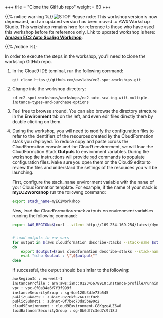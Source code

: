 +++
title = "Clone the GitHub repo"
weight = 60
+++

{{% notice warning %}}
![STOP](../images/stop_small.png)
Please note: This workshop version is now deprecated, and an updated version has been moved to AWS Workshop Studio. This workshop remains here for reference to those who have used this workshop before for reference only. Link to updated workshop is here: **[Amazon EC2 Auto Scaling Workshop](https://catalog.us-east-1.prod.workshops.aws/workshops/0a0fe16c-8693-4d23-8679-4f1701dbd2b0/en-US)**.

{{% /notice %}}


In order to execute the steps in the workshop, you'll need to clone the workshop GitHub repo.


1. In the Cloud9 IDE terminal, run the following command:

	```
	git clone https://github.com/awslabs/ec2-spot-workshops.git
	```    
	
1. Change into the workshop directory:

	```
	cd ec2-spot-workshops/workshops/ec2-auto-scaling-with-multiple-instance-types-and-purchase-options
	```    

1. Feel free to browse around. You can also browse the directory structure in the **Environment** tab on the left, and even edit files directly there by double clicking on them.

1. During the workshop, you will need to modify the configuration files to refer to the identifiers of the resources created by the CloudFormation stack you deployed. To reduce copy and paste across the CloudFormation console and the Cloud9 environment, we will load the CloudFormation Stack **Outputs** to environment variables. During the workshop the instructions will provide [sed](https://linux.die.net/man/1/sed) commands to populate configuration files. Make sure you open them on the Cloud9 editor to review the files and understand the settings of the resources you will be launching.
	
	First, configure the stack_name environment variable with the name of your CloudFormation template. For example, if the name of your stack is **myEC2Workshop** run the following command:
	```bash
	export stack_name=myEC2Workshop

	```    

	Now, load the CloudFormation stack outputs on environment variables running the following command:
	```bash
	export AWS_REGION=$(curl --silent http://169.254.169.254/latest/dynamic/instance-identity/document | jq -r .region)
	

	# load outputs to env vars
	for output in $(aws cloudformation describe-stacks --stack-name $stack_name --query 'Stacks[].Outputs[].OutputKey' --output text)
	do
    	export $output=$(aws cloudformation describe-stacks --stack-name $stack_name --query 'Stacks[].Outputs[?OutputKey==`'$output'`].OutputValue' --output text)
    	eval "echo $output : \"\$$output\""
	done

	```    

	If successful, the output should be similar to the following:

	```bash
	awsRegionId : eu-west-1
	instanceProfile : arn:aws:iam::012345678910:instance-profile/running-workloads-at-scale-instanceProfile-1AWCE0JMHIRI4
	vpc : vpc-0f0a34a6f7f3f999f
	instanceSecurityGroup : sg-0ce120b3dde73b545
	publicSubnet2 : subnet-0278bf57661c1f82b
	publicSubnet1 : subnet-0f7bec73da5be90c2
	cloud9Environment : cloud9Environment-C8KgzeALZ6w0
	loadBalancerSecurityGroup : sg-0b6df7c3ed7c9118d
	```      